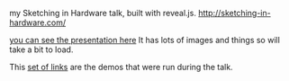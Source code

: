 my Sketching in Hardware talk, built with reveal.js.
http://sketching-in-hardware.com/

[you can see the presentation
here](#)
It has lots of images and things so will take a bit to load.

This [set of links](https://gist.github.com/whichlight/20da6a33f102996c57b1) are
the demos that were run during the talk.
